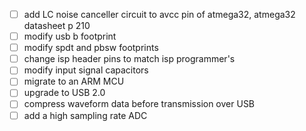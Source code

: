 - [ ] add LC noise canceller circuit to avcc pin of atmega32, atmega32 datasheet p 210
- [ ] modify usb b footprint
- [ ] modify spdt and pbsw footprints
- [ ] change isp header pins to match isp programmer's
- [ ] modify input signal capacitors
- [ ] migrate to an ARM MCU
- [ ] upgrade to USB 2.0
- [ ] compress waveform data before transmission over USB
- [ ] add a high sampling rate ADC